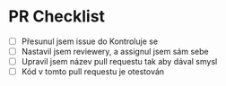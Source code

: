 # PR Checklist
- [ ] Přesunul jsem issue do Kontroluje se
- [ ] Nastavil jsem reviewery, a assignul jsem sám sebe
- [ ] Upravil jsem název pull requestu tak aby dával smysl
- [ ] Kód v tomto pull requestu je otestován
